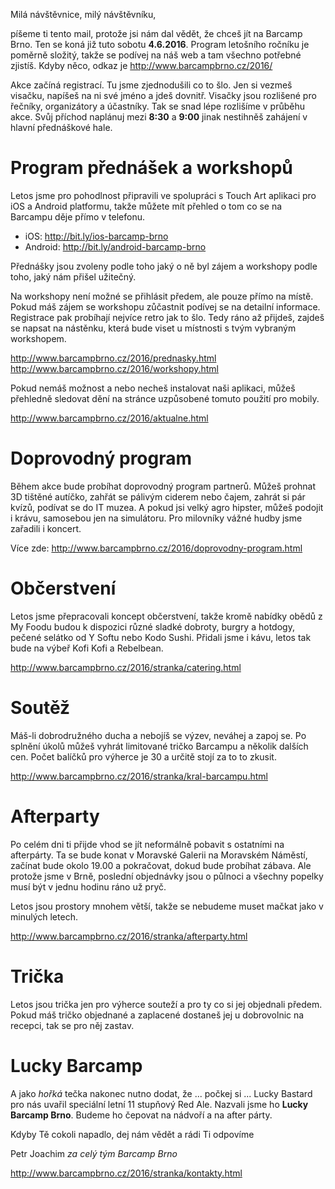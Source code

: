 Milá návštěvnice, milý návštěvníku,

píšeme ti tento mail, protože jsi nám dal vědět, že chceš jít na Barcamp Brno. Ten se koná již tuto sobotu __4.6.2016__. Program letošního ročníku je poměrně složitý, takže se podívej na náš web a tam všechno potřebné zjistíš. Kdyby něco, odkaz je <http://www.barcampbrno.cz/2016/>

Akce začíná registrací. Tu jsme zjednodušili co to šlo. Jen si vezmeš visačku, napíšeš na ni své jméno a jdeš dovnitř. Visačky jsou rozlišené pro řečníky, organizátory a účastníky. Tak se snad lépe rozlišíme v průběhu akce. Svůj příchod naplánuj mezi __8:30__ a __9:00__ jinak nestihněš zahájení v hlavní přednáškové hale.

Program přednášek a workshopů
=============================
Letos jsme pro pohodlnost připravili ve spolupráci s Touch Art aplikaci pro iOS a Android platformu, takže můžete mít přehled o tom co se na Barcampu děje přímo v telefonu.

 - iOS: <http://bit.ly/ios-barcamp-brno>
 - Android: <http://bit.ly/android-barcamp-brno>

Přednášky jsou zvoleny podle toho jaký o ně byl zájem a workshopy podle toho, jaký nám přišel užitečný.

Na workshopy není možné se přihlásit předem, ale pouze přímo na místě. Pokud máš zájem se workshopu zůčastnit podívej se na detailní informace. Registrace pak probíhají nejvíce retro jak to šlo. Tedy ráno až přijdeš, zajdeš se napsat na nástěnku, která bude viset u místnosti s tvým vybraným workshopem.

<http://www.barcampbrno.cz/2016/prednasky.html>
<http://www.barcampbrno.cz/2016/workshopy.html>

Pokud nemáš možnost a nebo necheš instalovat naši aplikaci, můžeš přehledně sledovat dění na stránce uzpůsobené tomuto použití pro mobily.

<http://www.barcampbrno.cz/2016/aktualne.html>

Doprovodný program
======================
Během akce bude probíhat doprovodný program partnerů. Můžeš prohnat 3D tištěné autíčko, zahřát se pálivým ciderem nebo čajem, zahrát si pár kvízů, podívat se do IT muzea. A pokud jsi velký agro hipster, můžeš podojit i krávu, samosebou jen na simulátoru. Pro milovníky vážné hudby jsme zařadili i koncert.

Více zde: <http://www.barcampbrno.cz/2016/doprovodny-program.html>

Občerstvení
===========
Letos jsme přepracovali koncept občerstvení, takže kromě nabídky obědů z My Foodu budou k dispozici různé sladké dobroty, burgry a hotdogy, pečené selátko od Y Softu nebo Kodo Sushi. Přidali jsme i kávu, letos tak bude na výbeř Kofi Kofi a Rebelbean.

<http://www.barcampbrno.cz/2016/stranka/catering.html>

Soutěž 
=======
Máš-li dobrodružného ducha a nebojíš se výzev, neváhej a zapoj se. Po splnění úkolů můžeš vyhrát limitované tričko Barcampu a několik dalších cen. Počet balíčků pro výherce je 30 a určitě stojí za to to zkusit.

<http://www.barcampbrno.cz/2016/stranka/kral-barcampu.html>

Afterparty
==========
Po celém dni ti přijde vhod se jít neformálně pobavit s ostatními na afterpárty. Ta se bude konat v Moravské Galerii na Moravském Náměstí, začínat bude okolo 19.00 a pokračovat, dokud bude probíhat zábava. Ale protože jsme v Brně, poslední objednávky jsou o půlnoci a všechny popelky musí být v jednu hodinu ráno už pryč.

Letos jsou prostory mnohem větší, takže se nebudeme muset mačkat jako v minulých letech.

<http://www.barcampbrno.cz/2016/stranka/afterparty.html>

Trička
======
Letos jsou trička jen pro výherce souteží a pro ty co si jej objednali předem. Pokud máš tričko objednané a zaplacené dostaneš jej u dobrovolnic na recepci, tak se pro něj zastav.

Lucky Barcamp
=============
A jako _hořká_ tečka nakonec nutno dodat, že ... počkej si ... Lucky Bastard pro nás uvařil speciální letní 11 stupňový Red Ale. Nazvali jsme ho __Lucky Barcamp Brno__. Budeme ho čepovat na nádvoří a na after párty.



Kdyby Tě cokoli napadlo, dej nám vědět a rádi Ti odpovíme

Petr Joachim _za celý tým Barcamp Brno_

<http://www.barcampbrno.cz/2016/stranka/kontakty.html>
